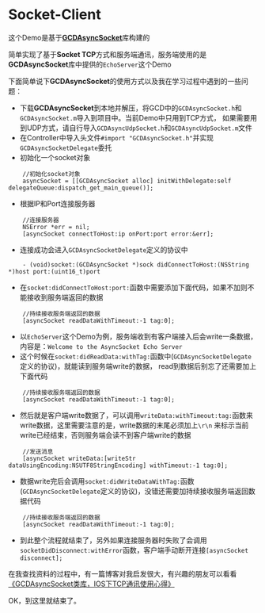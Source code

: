 # Socket-Client
这个Demo是基于[**GCDAsyncSocket**](https://github.com/robbiehanson/CocoaAsyncSocket)库构建的

简单实现了基于**Socket TCP**方式和服务端通讯，服务端使用的是**GCDAsyncSocket**库中提供的`EchoServer`这个Demo

下面简单说下**GCDAsyncSocket**的使用方式以及我在学习过程中遇到的一些问题：

* 下载**GCDAsyncSocket**到本地并解压，将GCD中的`GCDAsyncSocket.h`和`GCDAsyncSocket.m`导入到项目中。当前Demo中只用到TCP方式，
如果需要用到UDP方式，请自行导入`GCDAsyncUdpSocket.h`和`GCDAsyncUdpSocket.m`文件
* 在Controller中导入头文件`#import "GCDAsyncSocket.h"`并实现`GCDAsyncSocketDelegate`委托
* 初始化一个socket对象
```
    //初始化socket对象
    asyncSocket = [[GCDAsyncSocket alloc] initWithDelegate:self delegateQueue:dispatch_get_main_queue()];
```
* 根据IP和Port连接服务器
```
    //连接服务器
    NSError *err = nil;
    [asyncSocket connectToHost:ip onPort:port error:&err];
```
* 连接成功会进入`GCDAsyncSocketDelegate`定义的协议中
```
    - (void)socket:(GCDAsyncSocket *)sock didConnectToHost:(NSString *)host port:(uint16_t)port
```
* 在`socket:didConnectToHost:port:`函数中需要添加下面代码，如果不加则不能接收到服务端返回的数据
```
    //持续接收服务端返回的数据
    [asyncSocket readDataWithTimeout:-1 tag:0];
```
* 以`EchoServer`这个Demo为例，服务端收到有客户端接入后会write一条数据，内容是：`Welcome to the AsyncSocket Echo Server`
* 这个时候在`socket:didReadData:withTag:`函数中(`GCDAsyncSocketDelegate`定义的协议)，就能读到服务端write的数据，
read到数据后别忘了还需要加上下面代码
```
    //持续接收服务端返回的数据
    [asyncSocket readDataWithTimeout:-1 tag:0];
```
* 然后就是客户端write数据了，可以调用`writeData:withTimeout:tag:`函数来write数据，这里需要注意的是，write数据的末尾必须加上`\r\n`
来标示当前write已经结束，否则服务端会读不到客户端write的数据
```
    //发送消息
    [asyncSocket writeData:[writeStr dataUsingEncoding:NSUTF8StringEncoding] withTimeout:-1 tag:0];
```
* 数据write完后会调用`socket:didWriteDataWithTag:`函数(`GCDAsyncSocketDelegate`定义的协议)，没错还需要加持续接收服务端返回数据代码
```
    //持续接收服务端返回的数据
    [asyncSocket readDataWithTimeout:-1 tag:0];
```
* 到此整个流程就结束了，另外如果连接服务器时失败了会调用`socketDidDisconnect:withError`函数，客户端手动断开连接`[asyncSocket disconnect];`

在我查找资料的过程中，有一篇博客对我启发很大，有兴趣的朋友可以看看[《GCDAsyncSocket类库，IOS下TCP通讯使用心得》](http://cvito.net/index.php/archives/1081)



OK，到这里就结束了。
